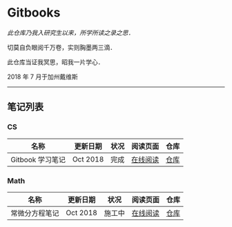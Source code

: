 # Gitbooks

*此仓库乃我入研究生以来，所学所读之录之思．*

切莫自负眼阅千万卷，实则胸墨两三滴．

此仓库当证我冥思，昭我一片学心．



2018 年 7 月于加州戴维斯

-----

## 笔记列表

### CS

| 名称 | 更新日期 | 状况 | 阅读页面 | 仓库 |
| --- | --- | --- | --- | --- |
| Gitbook 学习笔记 | Oct 2018 | 完成 | [在线阅读](https://wklchris.github.io/Gitbooks/CS/Gitbook/publish/) | [仓库](https://github.com/wklchris/Gitbooks/tree/master/CS/Gitbook) |

### Math

| 名称 | 更新日期 | 状况 | 阅读页面 | 仓库 |
| --- | --- | --- | --- | --- |
| 常微分方程笔记 | Oct 2018 | 施工中 | [在线阅读](https://wklchris.github.io/Gitbooks/Math/ODE/publish/) | [仓库](https://github.com/wklchris/Gitbooks/tree/master/Math/ODE) |